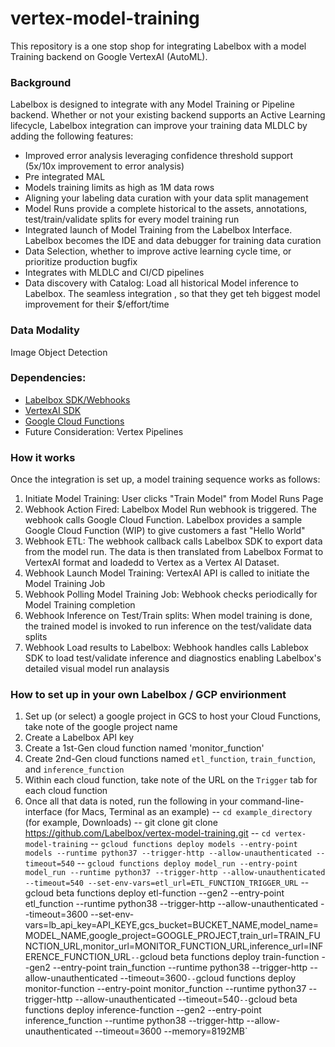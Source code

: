 # vertex-model-training

This repository is a one stop shop for integrating Labelbox with a model Training backend on Google VertexAI (AutoML).  

### Background
Labelbox is designed to integrate with any Model Training or Pipeline backend.  Whether or not your existing backend supports an Active Learning lifecycle, Labelbox integration can improve your training data MLDLC by adding the following features:

- Improved error analysis leveraging confidence threshold support (5x/10x improvement to error analysis)
- Pre integrated MAL
- Models training limits as high as 1M data rows 
- Aligning your labeling data curation with your data split management
- Model Runs provide a complete historical to the assets, annotations, test/train/validate splits for every model training run
- Integrated launch of Model Training from the Labelbox Interface. Labelbox becomes the IDE and data debugger for training data curation
- Data Selection, whether to improve active learning cycle time, or prioritize production bugfix
- Integrates with MLDLC and CI/CD pipelines
- Data discovery with Catalog: Load all historical Model inference to Labelbox. The seamless integration , so that they get teh biggest model improvement for their $/effort/time

### Data Modality
Image Object Detection

### Dependencies: 
- [Labelbox SDK/Webhooks](https://docs.labelbox.com/docs/webhooks)  
- [VertexAI SDK](https://cloud.google.com/python/docs/reference/aiplatform/latest)
- [Google Cloud Functions](https://cloud.google.com/functions)
- Future Consideration: Vertex Pipelines

### How it works
Once the integration is set up, a model training sequence works as follows: 

1)	Initiate Model Training: User clicks "Train Model" from Model Runs Page
2)	Webhook Action Fired: Labelbox Model Run webhook is triggered.  The webhook calls Google Cloud Function.  Labelbox provides a sample Google Cloud Function (WIP) to give customers a fast "Hello World"
3)	Webhook ETL: The webhook callback calls Labelbox SDK to export data from the model run.  The data is then translated from Labelbox Format to VertexAI format and loadedd to Vertex as a Vertex AI Dataset. 
4)	Webhook Launch Model Training: VertexAI API is called to initiate the Model Training Job
5)	Webhook Polling Model Training Job: Webhook checks periodically for Model Training completion
6)	Webhook Inference on Test/Train splits: When model training is done, the trained model is invoked to run inference on the test/validate data splits
7)	Webhook Load results to Labelbox: Webhook handles calls Lablebox SDK to load test/validate inference and diagnostics enabling Labelbox's detailed visual model run analaysis

### How to set up in your own Labelbox / GCP envirionment
1) Set up (or select) a google project in GCS to host your Cloud Functions, take note of the google project name
2) Create a Labelbox API key
4) Create a 1st-Gen cloud function named 'monitor_function'
3) Create 2nd-Gen cloud functions named `etl_function`, `train_function`, and `inference_function`
4) Within each cloud function, take note of the URL on the `Trigger` tab for each cloud function
5) Once all that data is noted, run the following in your command-line-interface (for Macs, Terminal as an example)
-- `cd example_directory` (for example, Downloads)
-- git clone git clone https://github.com/Labelbox/vertex-model-training.git
-- `cd vertex-model-training`
-- `gcloud functions deploy models --entry-point models --runtime python37 --trigger-http --allow-unauthenticated --timeout=540`
-- `gcloud functions deploy model_run --entry-point model_run --runtime python37 --trigger-http --allow-unauthenticated --timeout=540 --set-env-vars=etl_url=ETL_FUNCTION_TRIGGER_URL`
-- gcloud beta functions deploy etl-function --gen2 --entry-point etl_function --runtime python38 --trigger-http --allow-unauthenticated --timeout=3600 --set-env-vars=lb_api_key=API_KEYE,gcs_bucket=BUCKET_NAME,model_name=MODEL_NAME,google_project=GOOGLE_PROJECT,train_url=TRAIN_FUNCTION_URL,monitor_url=MONITOR_FUNCTION_URL,inference_url=INFERENCE_FUNCTION_URL`
-- `gcloud beta functions deploy train-function --gen2 --entry-point train_function --runtime python38 --trigger-http --allow-unauthenticated --timeout=3600`
-- `gcloud functions deploy monitor-function --entry-point monitor_function --runtime python37 --trigger-http --allow-unauthenticated --timeout=540`
-- `gcloud beta functions deploy inference-function --gen2 --entry-point inference_function --runtime python38 --trigger-http --allow-unauthenticated --timeout=3600 --memory=8192MB`
